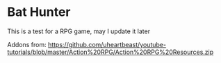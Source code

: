 # Bat Hunter
This is a test for a RPG game, may I update it later

Addons from: https://github.com/uheartbeast/youtube-tutorials/blob/master/Action%20RPG/Action%20RPG%20Resources.zip
 
